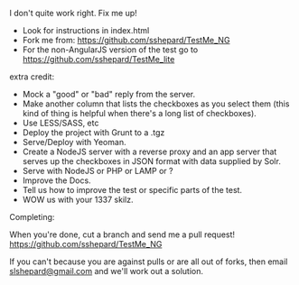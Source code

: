 I don't quite work right. Fix me up!

* Look for instructions in index.html
* Fork me from: https://github.com/sshepard/TestMe_NG
* For the non-AngularJS version of the test go to https://github.com/sshepard/TestMe_lite

extra credit:
* Mock a "good" or "bad" reply from the server.
* Make another column that lists the checkboxes as you select them (this kind of thing is helpful when there's a long list of checkboxes).
* Use LESS/SASS, etc
* Deploy the project with Grunt to a .tgz
* Serve/Deploy with Yeoman.
* Create a NodeJS server with a reverse proxy and an app server that serves up the checkboxes in JSON format with data supplied by Solr.
* Serve with NodeJS or PHP or LAMP or ?
* Improve the Docs.
* Tell us how to improve the test or specific parts of the test.
* WOW us with your 1337 skilz.

Completing:

When you're done, cut a branch and send me a pull request! https://github.com/sshepard/TestMe_NG

If you can't because you are against pulls or are all out of forks, then email slshepard@gmail.com and we'll work out a solution.
